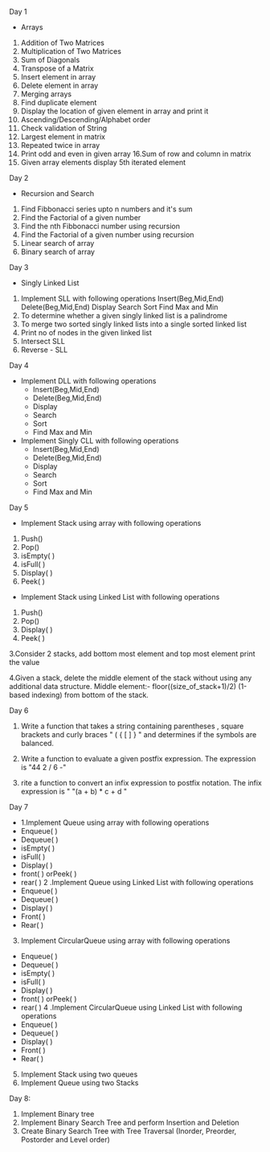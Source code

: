 
Day 1 
- Arrays
1. Addition of Two Matrices
2. Multiplication of Two Matrices
3. Sum of Diagonals
4. Transpose of a Matrix
5. Insert element in array
6. Delete element in array
7. Merging arrays
8. Find duplicate element
9. Display the location of given element in array and print it
10. Ascending/Descending/Alphabet order
11. Check validation of String
12. Largest element in matrix
13. Repeated twice in array
15. Print odd and even in given array
16.Sum of row and column in matrix
17. Given array elements display 5th iterated element

Day 2 
- Recursion and Search
1. Find Fibbonacci series upto n numbers and it's sum
2. Find the Factorial of a given number
3. Find the nth Fibbonacci number using recursion
4. Find the Factorial of a given number using recursion
5. Linear search of array
6. Binary search of array

Day 3
- Singly Linked List
1.	Implement SLL with following operations
Insert(Beg,Mid,End)
Delete(Beg,Mid,End)
Display
Search
Sort
Find Max and Min
2. To determine whether a given singly linked list is a palindrome
3. To merge two sorted singly linked lists into a single sorted linked list
4. Print no of nodes in the given linked list
5. Intersect SLL
6. Reverse - SLL
   
Day 4
 - Implement DLL with following operations
      - Insert(Beg,Mid,End)
      - Delete(Beg,Mid,End)
      - Display
      - Search
      - Sort
      - Find Max and Min
 - Implement Singly CLL with following operations
      - Insert(Beg,Mid,End)
      - Delete(Beg,Mid,End)
      - Display
      - Search
      - Sort
      - Find Max and Min

Day 5

- Implement Stack using array with following operations
1. Push()
2. Pop()
3. isEmpty( )
4. isFull( )
5. Display( )
6. Peek( )
   
- Implement Stack using Linked List with following operations
1. Push()
2. Pop()
3. Display( )
4. Peek( )
   
3.Consider 2 stacks, add bottom most element and top most element print the value

4.Given a stack, delete the middle element of the stack without using any additional data structure.
Middle element:- floor((size_of_stack+1)/2) (1-based indexing) from bottom of the stack.

Day 6

1.  Write a function that takes a string containing parentheses , square brackets and curly braces " ( { [ ] } " and determines if the symbols are balanced.
   
2.  Write a function to evaluate a given postfix expression. The expression is "44 2 / 6 -"

3.  rite a function to convert an infix expression to postfix notation. The infix expression is " "(a + b) * c + d "

Day 7

- 1.Implement Queue using array with following operations
- Enqueue( )
- Dequeue( )
- isEmpty( )
- isFull( )
- Display( )
- front( ) orPeek( )
- rear( )
2 .Implement Queue using Linked List with following operations
- Enqueue( )
- Dequeue( )
- Display( )
- Front( )
- Rear( )
3. Implement CircularQueue using array with following operations
- Enqueue( )
- Dequeue( )
- isEmpty( )
- isFull( )
- Display( )
- front( ) orPeek( )
- rear( )
4 .Implement CircularQueue using Linked List with following operations
- Enqueue( )
- Dequeue( )
- Display( )
- Front( )
- Rear( )
5. Implement Stack using two queues
6. Implement Queue using two Stacks
  
  Day 8:
  
1. Implement Binary tree
2. Implement Binary Search Tree and perform Insertion and Deletion
3. Create Binary Search Tree with Tree Traversal (Inorder, Preorder, Postorder and Level order)



